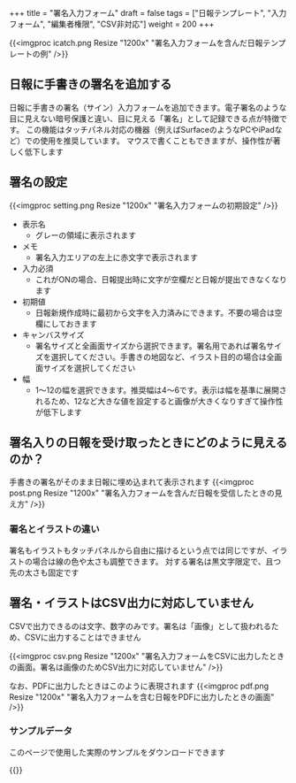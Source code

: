 +++
title = "署名入力フォーム"
draft = false
tags = ["日報テンプレート", "入力フォーム", "編集者権限", "CSV非対応"]
weight = 200
+++

{{<imgproc icatch.png Resize "1200x" "署名入力フォームを含んだ日報テンプレートの例" />}}

## 日報に手書きの署名を追加する

日報に手書きの署名（サイン）入力フォームを追加できます。電子署名のような目に見えない暗号保護と違い、目に見える「署名」として記録できる点が特徴です。
この機能はタッチパネル対応の機器（例えばSurfaceのようなPCやiPadなど）での使用を推奨しています。
マウスで書くこともできますが、操作性が著しく低下します

## 署名の設定

{{<imgproc setting.png Resize "1200x" "署名入力フォームの初期設定" />}}


- 表示名
  - グレーの領域に表示されます
- メモ
  - 署名入力エリアの左上に赤文字で表示されます
- 入力必須
  - これがONの場合、日報提出時に文字が空欄だと日報が提出できなくなります
- 初期値
  - 日報新規作成時に最初から文字を入力済みにできます。不要の場合は空欄にしておきます
- キャンバスサイズ
  - 署名サイズと全画面サイズから選択できます。署名用であれば署名サイズを選択してください。手書きの地図など、イラスト目的の場合は全画面サイズを選択してください
- 幅
  - 1〜12の幅を選択できます。推奨幅は4〜6です。表示は幅を基準に展開されるため、12など大きな値を設定すると画像が大きくなりすぎて操作性が低下します


## 署名入りの日報を受け取ったときにどのように見えるのか？

手書きの署名がそのまま日報に埋め込まれて表示されます
{{<imgproc post.png Resize "1200x" "署名入力フォームを含んだ日報を受信したときの見え方" />}}

### 署名とイラストの違い

署名もイラストもタッチパネルから自由に描けるという点では同じですが、イラストの場合は線の色や太さも調整できます。
対する署名は黒文字限定で、且つ先の太さも固定です

## 署名・イラストはCSV出力に対応していません

CSVで出力できるのは文字、数字のみです。署名は「画像」として扱われるため、CSVに出力することはできません

{{<imgproc csv.png Resize "1200x" "署名入力フォームをCSVに出力したときの画面。署名は画像のためCSV出力に対応していません" />}}


なお、PDFに出力したときはこのように表現されます
{{<imgproc pdf.png Resize "1200x" "署名入力フォームを含む日報をPDFに出力したときの画面" />}}




### サンプルデータ
このページで使用した実際のサンプルをダウンロードできます

{{<attachments style="orange" />}}

